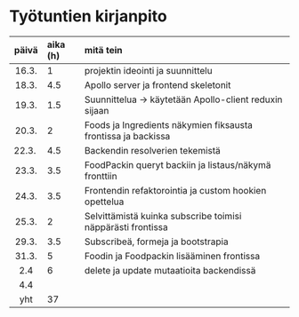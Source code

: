 # Työtuntien kirjanpito
| päivä | aika (h) | mitä tein  |
| :----:|:-----| :-----|
| 16.3. | 1    | projektin ideointi ja suunnittelu |
| 18.3. | 4.5  | Apollo server ja frontend skeletonit |
| 19.3. | 1.5  | Suunnittelua -> käytetään Apollo-client reduxin sijaan |
| 20.3. | 2    | Foods ja Ingredients näkymien fiksausta frontissa ja backissa |
| 22.3. | 4.5  | Backendin resolverien tekemistä |
| 23.3. | 3.5  | FoodPackin queryt backiin ja listaus/näkymä fronttiin |
| 24.3. | 3.5  | Frontendin refaktorointia ja custom hookien opettelua |
| 25.3. | 2    | Selvittämistä kuinka subscribe toimisi näppärästi frontissa |
| 29.3. | 3.5  | Subscribeä, formeja ja bootstrapia |
| 31.3. | 5    | Foodin ja Foodpackin lisääminen frontissa |
| 2.4   | 6    | delete ja update mutaatioita backendissä |
| 4.4   |     | |
| yht   | 37   | |
